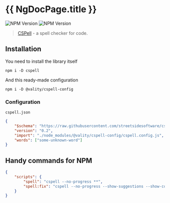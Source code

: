 # {{ NgDocPage.title }}

![NPM Version](https://img.shields.io/npm/v/cspell?logo=npm&label=cspell)
![NPM Version](https://img.shields.io/npm/v/%40vality%2Fcspell-config?logo=npm&label=%40vality%2Fcspell-config)

> [CSPell](https://cspell.org/) - a spell checker for code.

## Installation

You need to install the library itself

```shell
npm i -D cspell
```

And this ready-made configuration

```shell
npm i -D @vality/cspell-config
```

### Configuration

`cspell.json`

```json
{
    "$schema": "https://raw.githubusercontent.com/streetsidesoftware/cspell/main/cspell.schema.json",
    "version": "0.2",
    "import": "./node_modules/@vality/cspell-config/cspell.config.js",
    "words": ["some-unknown-word"]
}
```

## Handy commands for NPM

```json
{
    "scripts": {
        "spell": "cspell --no-progress **",
        "spell:fix": "cspell --no-progress --show-suggestions --show-context **"
    }
}
```
